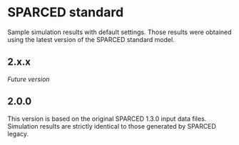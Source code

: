 # SPARCED standard

Sample simulation results with default settings.
Those results were obtained using the latest version of the SPARCED standard
model.

## 2.x.x
_Future version_

## 2.0.0
This version is based on the original SPARCED 1.3.0 input data files.
Simulation results are strictly identical to those generated by SPARCED legacy.

